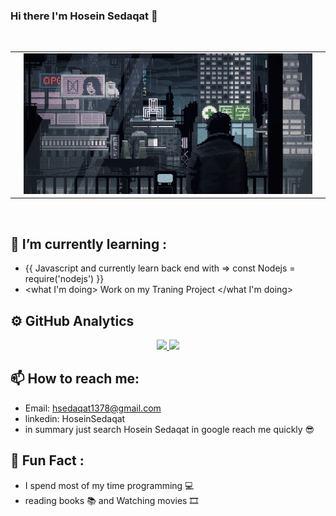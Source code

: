 ### Hi there I'm Hosein Sedaqat 👋

<br>

<table align="center">
  <tr>
    <td width="2%"></td>
    <td width="96%">
      <a href="https://willbinns.org/">
        <img src="https://github.com/wbnns/wbnns/raw/master/future.gif">
      </a>
    </td>
    <td width="2%"></td>
  </tr>
</table>
  
<br> 

## 🌱 I’m currently learning :
 * {{ Javascript and currently learn back end with => const Nodejs = require('nodejs') }}
 * <what I'm doing> Work on my Traning Project  </what I'm doing>

## ⚙️ GitHub Analytics
<p align="center">
  <a href="https://github.com/hsedaqat1378">
<img height="150em" src="https://github-readme-stats.vercel.app/api/top-langs/?username=hsedaqat1378&layout=compact&theme=material-palenight&langs_count=12" />
<img height="150em" src="https://github-readme-stats.vercel.app/api?username=hsedaqat1378&show_icons=true&include_all_commits=true&theme=material-palenight" />
  </a>
</p>
	
## 📫 How to reach me: 
* Email: hsedaqat1378@gmail.com 
* linkedin: HoseinSedaqat
* in summary just search Hosein Sedaqat in google reach me quickly 😎 

## 🐠 Fun Fact : 
* I spend most of my time programming 💻 
* reading books 📚 and Watching movies 🎞 


